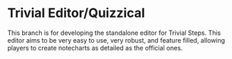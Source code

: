 Trivial Editor/Quizzical
=========

This branch is for developing the standalone editor for Trivial Steps. This editor aims to be very easy to use, very robust, and feature filled, allowing players to create notecharts as detailed as the official ones.
